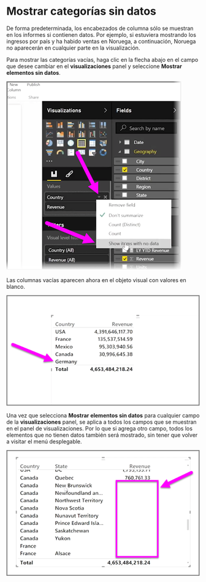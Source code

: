 <properties
   pageTitle="Mostrar categorías sin datos"
   description="Obtenga información acerca de cómo mostrar las columnas vacías en las visualizaciones"
   services="powerbi"
   documentationCenter=""
   authors="davidiseminger"
   manager="mblythe"
   backup=""
   editor=""
   tags=""
   qualityFocus="no"
   qualityDate=""
   featuredVideoId="rsUMVJAIH00"
   featuredVideoThumb=""
   courseDuration="3m"/>

<tags
   ms.service="powerbi"
   ms.devlang="NA"
   ms.topic="get-started-article"
   ms.tgt_pltfrm="NA"
   ms.workload="powerbi"
   ms.date="09/29/2016"
   ms.author="davidi"/>

# Mostrar categorías sin datos

De forma predeterminada, los encabezados de columna sólo se muestran en los informes si contienen datos. Por ejemplo, si estuviera mostrando los ingresos por país y ha habido ventas en Noruega, a continuación, Noruega no aparecerán en cualquier parte en la visualización.

Para mostrar las categorías vacías, haga clic en la flecha abajo en el campo que desee cambiar en el  **visualizaciones** panel y seleccione **Mostrar elementos sin datos**.

![](media/powerbi-learning-3-11c-display-empty-categories/3-11c_1.png)

Las columnas vacías aparecen ahora en el objeto visual con valores en blanco.

![](media/powerbi-learning-3-11c-display-empty-categories/3-11c_2.png)

Una vez que selecciona **Mostrar elementos sin datos** para cualquier campo de la **visualizaciones** panel, se aplica a todos los campos que se muestran en el panel de visualizaciones. Por lo que si agrega otro campo, todos los elementos que no tienen datos también será mostrado, sin tener que volver a visitar el menú desplegable.

![](media/powerbi-learning-3-11c-display-empty-categories/3-11c_3.png)
